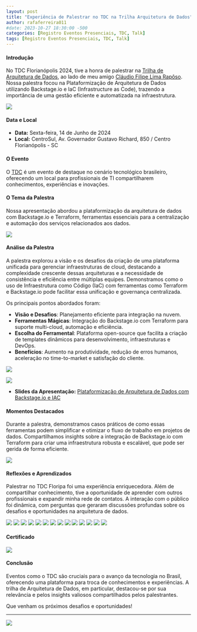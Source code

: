 ```yaml
---
layout: post
title: "Experiência de Palestrar no TDC na Trilha Arquitetura de Dados"
author: rafaferreira011
#date: 2023-10-27 18:30:00 -500
categories: [Registro Eventos Presenciais, TDC, Talk]
tags: [Registro Eventos Presenciais, TDC, Talk]
---
```


#### Introdução
No TDC Florianópolis 2024, tive a honra de palestrar na [Trilha de Arquitetura de Dados](https://thedevconf.com/tdc/2024/florianopolis/trilha-arquitetura-de-dados), ao lado de meu amigo [Cláudio Filipe Lima Rapôso](https://www.linkedin.com/in/cfraposo/). Nossa palestra focou na Plataformização de Arquitetura de Dados utilizando Backstage.io e IaC (Infrastructure as Code), trazendo a importância de uma gestão eficiente e automatizada na infraestrutura.

![](https://stoblobcertificados011.blob.core.windows.net/imagens-blog/posts/tdc/00.jpg)

#### Data e Local
- **Data:** Sexta-feira, 14 de Junho de 2024
- **Local:** CentroSul, Av. Governador Gustavo Richard, 850 / Centro Florianópolis - SC

#### O Evento
O [TDC](https://thedevconf.com/tdc/2024/index.html) é um evento de destaque no cenário tecnológico brasileiro, oferecendo um local para profissionais de TI compartilharem conhecimentos, experiências e inovações.

#### O Tema da Palestra
Nossa apresentação abordou a plataformização da arquitetura de dados com Backstage.io e Terraform, ferramentas essenciais para a centralização e automação dos serviços relacionados aos dados.

![](https://stoblobcertificados011.blob.core.windows.net/imagens-blog/posts/tdc/01.jpg)

#### Análise da Palestra
A palestra explorou a visão e os desafios da criação de uma plataforma unificada para gerenciar infraestruturas de cloud, destacando a complexidade crescente dessas arquiteturas e a necessidade de consistência e eficiência entre múltiplas equipes. Demonstramos como o uso de Infraestrutura como Código (IaC) com ferramentas como Terraform e Backstage.io pode facilitar essa unificação e governança centralizada.

Os principais pontos abordados foram:
- **Visão e Desafios**: Planejamento eficiente para integração na nuvem.
- **Ferramentas Mágicas**: Integração do Backstage.io com Terraform para suporte multi-cloud, automação e eficiência.
- **Escolha do Ferramental**: Plataforma open-source que facilita a criação de templates dinâmicos para desenvolvimento, infraestruturas e DevOps.
- **Benefícios**: Aumento na produtividade, redução de erros humanos, aceleração no time-to-market e satisfação do cliente.

![](https://stoblobcertificados011.blob.core.windows.net/imagens-blog/posts/tdc/03.JPG)

![](https://stoblobcertificados011.blob.core.windows.net/imagens-blog/posts/tdc/04.JPG)

- <i class="fa-regular fa-folder-open"></i> **Slides da Apresentação:** [Plataformização de Arquitetura de Dados com Backstage.io e IAC](https://stoblobcertificados011.blob.core.windows.net/palestras/TDC.pdf)

#### Momentos Destacados
Durante a palestra, demonstramos casos práticos de como essas ferramentas podem simplificar e otimizar o fluxo de trabalho em projetos de dados. Compartilhamos insights sobre a integração de Backstage.io com Terraform para criar uma infraestrutura robusta e escalável, que pode ser gerida de forma eficiente.

![](https://stoblobcertificados011.blob.core.windows.net/imagens-blog/posts/tdc/05.JPG)

#### Reflexões e Aprendizados
Palestrar no TDC Floripa foi uma experiência enriquecedora. Além de compartilhar conhecimento, tive a oportunidade de aprender com outros profissionais e expandir minha rede de contatos. A interação com o público foi dinâmica, com perguntas que geraram discussões profundas sobre os desafios e oportunidades na arquitetura de dados.

![](https://stoblobcertificados011.blob.core.windows.net/imagens-blog/posts/tdc/06.JPG)
![](https://stoblobcertificados011.blob.core.windows.net/imagens-blog/posts/tdc/07.JPG)
![](https://stoblobcertificados011.blob.core.windows.net/imagens-blog/posts/tdc/08.JPG)
![](https://stoblobcertificados011.blob.core.windows.net/imagens-blog/posts/tdc/09.JPG)
![](https://stoblobcertificados011.blob.core.windows.net/imagens-blog/posts/tdc/10.JPG)
![](https://stoblobcertificados011.blob.core.windows.net/imagens-blog/posts/tdc/11.JPG)
![](https://stoblobcertificados011.blob.core.windows.net/imagens-blog/posts/tdc/12.JPG)
![](https://stoblobcertificados011.blob.core.windows.net/imagens-blog/posts/tdc/13.JPG)
![](https://stoblobcertificados011.blob.core.windows.net/imagens-blog/posts/tdc/14.JPG)
![](https://stoblobcertificados011.blob.core.windows.net/imagens-blog/posts/tdc/15.JPG)
![](https://stoblobcertificados011.blob.core.windows.net/imagens-blog/posts/tdc/16.JPG)
![](https://stoblobcertificados011.blob.core.windows.net/imagens-blog/posts/tdc/17.JPG)
![](https://stoblobcertificados011.blob.core.windows.net/imagens-blog/posts/tdc/18.JPG)
![](https://stoblobcertificados011.blob.core.windows.net/imagens-blog/posts/tdc/19.JPG)

#### Certificado
![](https://stoblobcertificados011.blob.core.windows.net/imagens-blog/posts/tdc/20.png)

#### Conclusão
Eventos como o TDC são cruciais para o avanço da tecnologia no Brasil, oferecendo uma plataforma para troca de conhecimentos e experiências. A trilha de Arquitetura de Dados, em particular, destacou-se por sua relevância e pelos insights valiosos compartilhados pelos palestrantes.

Que venham os próximos desafios e oportunidades!

---

![](https://stoblobcertificados011.blob.core.windows.net/imagens-blog/posts/Logo2.png)